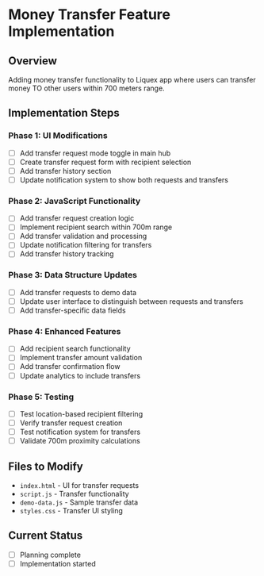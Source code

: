 # Money Transfer Feature Implementation

## Overview
Adding money transfer functionality to Liquex app where users can transfer money TO other users within 700 meters range.

## Implementation Steps

### Phase 1: UI Modifications
- [ ] Add transfer request mode toggle in main hub
- [ ] Create transfer request form with recipient selection
- [ ] Add transfer history section
- [ ] Update notification system to show both requests and transfers

### Phase 2: JavaScript Functionality
- [ ] Add transfer request creation logic
- [ ] Implement recipient search within 700m range
- [ ] Add transfer validation and processing
- [ ] Update notification filtering for transfers
- [ ] Add transfer history tracking

### Phase 3: Data Structure Updates
- [ ] Add transfer requests to demo data
- [ ] Update user interface to distinguish between requests and transfers
- [ ] Add transfer-specific data fields

### Phase 4: Enhanced Features
- [ ] Add recipient search functionality
- [ ] Implement transfer amount validation
- [ ] Add transfer confirmation flow
- [ ] Update analytics to include transfers

### Phase 5: Testing
- [ ] Test location-based recipient filtering
- [ ] Verify transfer request creation
- [ ] Test notification system for transfers
- [ ] Validate 700m proximity calculations

## Files to Modify
- `index.html` - UI for transfer requests
- `script.js` - Transfer functionality
- `demo-data.js` - Sample transfer data
- `styles.css` - Transfer UI styling

## Current Status
- [ ] Planning complete
- [ ] Implementation started
